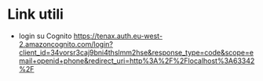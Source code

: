 # Link utili

* login su Cognito https://tenax.auth.eu-west-2.amazoncognito.com/login?client_id=34vorsr3caj9bni4thslmm2hse&response_type=code&scope=email+openid+phone&redirect_uri=http%3A%2F%2Flocalhost%3A63342%2F
